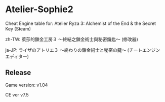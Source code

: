 # Atelier-Sophie2  
Cheat Engine table for: Atelier Ryza 3: Alchemist of the End & the Secret Key (Steam)

zh-TW: 萊莎的鍊金工房３ ～終結之鍊金術士與秘密鑰匙～ (修改器)

ja-JP: ライザのアトリエ３ ～終わりの錬金術士と秘密の鍵～ (チートエンジン エディター)

## Release
Game version: v1.04

CE ver v7.5
